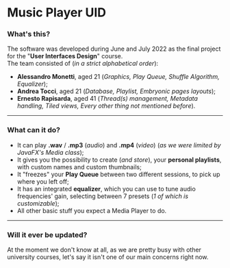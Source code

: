 # Music Player UID
### What's this?
The software was developed during June and July 2022 as the final project for the "**User Interfaces Design**" course.  
The team consisted of (*in a strict alphabetical order*):
  + __Alessandro Monetti__, aged 21 (*Graphics, Play Queue, Shuffle Algorithm, Equalizer*);
  + __Andrea Tocci__, aged 21 (*Database, Playlist, Embryonic pages layouts*);
  + __Ernesto Rapisarda__, aged 41 (*Thread(s) management, Metadata handling, Tiled views, Every other thing not mentioned before*).
  
---

### What can it do?
 + It can play **.wav** / **.mp3** (*audio*) and **.mp4** (*video*) (*as we were limited by JavaFX's Media class*);
 + It gives you the possibility to create (*and store*), your **personal playlists**, with custom names and custom thumbnails;
 + It "freezes" your **Play Queue** between two different sessions, to pick up where you left off;
 + It has an integrated **equalizer**, which you can use to tune audio frequencies' gain, selecting between 7 presets (*1 of which is customizable*);
 + All other basic stuff you expect a Media Player to do.
 
---

### Will it ever be updated?
At the moment we don't know at all, as we are pretty busy with other university courses, let's say it isn't one of our main concerns right now.
